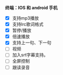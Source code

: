 **终端：IOS 和 android 手机**

- [x] 支持mp3播放
- [x] 支持lrc歌词格式
- [x] 暂停/播放
- [x] 倍速播放
- [x] 支持上一句、下一句
- [ ] 视频
- [ ] 加入srt字幕支持。
- [ ] 全屏控制
- [ ] 跟读录音
